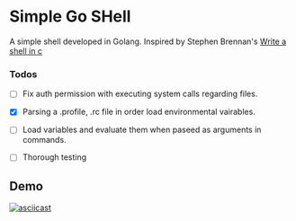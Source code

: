 # Simple Go SHell
A simple shell developed in Golang.
Inspired by Stephen Brennan's [Write a shell in c](https://brennan.io/2015/01/16/write-a-shell-in-c/)


### Todos

- [ ] Fix auth permission with executing system calls regarding files.
- [x] Parsing a .profile, .rc file in order load environmental vairables.
- [ ] Load variables and evaluate them when paseed as arguments in commands.
- [ ] Thorough testing



## Demo

[![asciicast](https://asciinema.org/a/7IIKQtJnEBTahvHw1czk0Jm9Y.svg)](https://asciinema.org/a/7IIKQtJnEBTahvHw1czk0Jm9Y)
